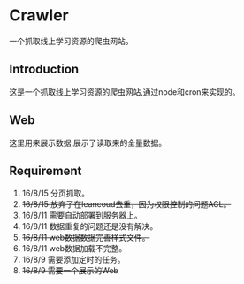 # Crawler
一个抓取线上学习资源的爬虫网站。
## Introduction
这是一个抓取线上学习资源的爬虫网站,通过node和cron来实现的。

## Web
这里用来展示数据,展示了读取来的全量数据。

## Requirement

 1. 16/8/15 分页抓取。
 1. <del>16/8/15 放弃了在leancoud去重，因为权限控制的问题ACL。</del>
 1. 16/8/11 需要自动部署到服务器上。
 1. 16/8/11 数据重复的问题还是没有解决。
 1. <del>16/8/11 web数据数据完善样式文件。</del>
 1. 16/8/11 web数据加载不完整。
 1. 16/8/9 需要添加定时的任务。
 1. <del>16/8/9 需要一个展示的Web</del>
                                                    